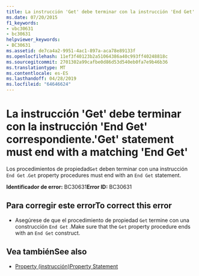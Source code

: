 ```yaml
---
title: La instrucción 'Get' debe terminar con la instrucción 'End Get' correspondiente.
ms.date: 07/20/2015
f1_keywords:
- vbc30631
- bc30631
helpviewer_keywords:
- BC30631
ms.assetid: de7ca4a2-9951-4ac1-897a-aca78e89133f
ms.openlocfilehash: 11ef3f40123b2a51064386a40c993ff40248818c
ms.sourcegitcommit: 2701302a99cafbe0d86d53d540eb0fa7e9b46b36
ms.translationtype: MT
ms.contentlocale: es-ES
ms.lasthandoff: 04/28/2019
ms.locfileid: "64646624"
---
```

# <a name="get-statement-must-end-with-a-matching-end-get"></a><span data-ttu-id="59398-102">La instrucción 'Get' debe terminar con la instrucción 'End Get' correspondiente.</span><span class="sxs-lookup"><span data-stu-id="59398-102">'Get' statement must end with a matching 'End Get'</span></span>
<span data-ttu-id="59398-103">Los procedimientos de propiedad`Get` deben terminar con una instrucción `End Get` .</span><span class="sxs-lookup"><span data-stu-id="59398-103">`Get` property procedures must end with an `End Get` statement.</span></span>  
  
 <span data-ttu-id="59398-104">**Identificador de error:** BC30631</span><span class="sxs-lookup"><span data-stu-id="59398-104">**Error ID:** BC30631</span></span>  
  
## <a name="to-correct-this-error"></a><span data-ttu-id="59398-105">Para corregir este error</span><span class="sxs-lookup"><span data-stu-id="59398-105">To correct this error</span></span>  
  
- <span data-ttu-id="59398-106">Asegúrese de que el procedimiento de propiedad `Get` termine con una construcción `End Get` .</span><span class="sxs-lookup"><span data-stu-id="59398-106">Make sure that the `Get` property procedure ends with an `End Get` construct.</span></span>  
  
## <a name="see-also"></a><span data-ttu-id="59398-107">Vea también</span><span class="sxs-lookup"><span data-stu-id="59398-107">See also</span></span>

- [<span data-ttu-id="59398-108">Property (instrucción)</span><span class="sxs-lookup"><span data-stu-id="59398-108">Property Statement</span></span>](../../visual-basic/language-reference/statements/property-statement.md)
